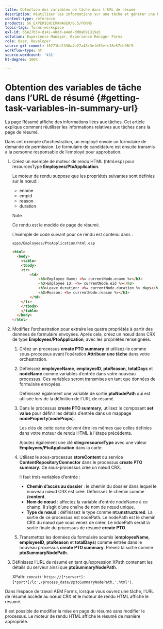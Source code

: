 ```yaml
---
title: Obtention des variables de tâche dans l’URL de résumé
description: Réutiliser les informations sur une tâche et générer une URL de résumé pour résumer ou décrire une tâche.
content-type: reference
products: SG_EXPERIENCEMANAGER/6.5/FORMS
topic-tags: forms-workspace
exl-id: b5e27b54-d141-48dd-a4ed-dd0a691319a5
solution: Experience Manager, Experience Manager Forms
role: User, Developer
source-git-commit: f6771bd1338a4e27a48c3efd39efe18e57cb98f9
workflow-type: ht
source-wordcount: '431'
ht-degree: 100%

---
```


# Obtention des variables de tâche dans l’URL de résumé {#getting-task-variables-in-summary-url}

La page Résumé affiche des informations liées aux tâches. Cet article explique comment réutiliser les informations relatives aux tâches dans la page de résumé.

Dans cet exemple d’orchestration, un employé envoie un formulaire de demande de permission. Le formulaire de candidature est ensuite transmis à la personne responsable de l’employé pour approbation.

1. Créez un exemple de moteur de rendu HTML (html.esp) pour resourcesType **Employees/PtoApplication**.

   Le moteur de rendu suppose que les propriétés suivantes sont définies sur le nœud :

   * ename
   * empid
   * reason
   * duration

   >[!NOTE]
   >
   >Ce rendu est le modèle de page de résumé.

   L’exemple de code suivant pour ce rendu est contenu dans :

   `apps/Employees/PtoApplication/html.esp`

   ```html
   <html>
     <body>
       <table>
       <tbody>
       <tr>
           <td>
               <h3>Employee Name: <%= currentNode.ename %></h3>
               <h3>Employee ID: <%= currentNode.eid %></h3>
               <h3>Leave duration: <%= currentNode.duration %> days</h3>
               <h3>Reason: <%= currentNode.reason %></h3>
           </td>
       </tr>
       </tbody>
       </table>
     </body>
   </html>
   ```

1. Modifiez l’orchestration pour extraire les quatre propriétés à partir des données de formulaire envoyées. Après cela, créez un nœud dans CRX de type **Employees/PtoApplication**, avec les propriétés renseignées.

   1. Créez un processus **create PTO summary** et utilisez-le comme sous-processus avant l’opération **Attribuer une tâche** dans votre orchestration.
   1. Définissez **employeeName**, **employeeID**, **ptoReason**, **totalDays** et **nodeName** comme variables d’entrée dans votre nouveau processus. Ces variables seront transmises en tant que données de formulaire envoyées.

      Définissez également une variable de sortie **ptoNodePath** qui est utilisée lors de la définition de l’URL de résumé.

   1. Dans le processus **create PTO summary**, utilisez le composant **set value** pour définir les détails d’entrée dans un mappage **nodeProperty**(**nodeProps**).

      Les clés de cette carte doivent être les mêmes que celles définies dans votre moteur de rendu HTML à l&#39;étape précédente.

      Ajoutez également une clé **sling:resourceType** avec une valeur **Employees/PtoApplication** dans la carte.

   1. Utilisez le sous-processus **storeContent** du service **ContentRepositoryConnector** dans le processus **create PTO summary**. Ce sous-processus crée un nœud CRX.

      Il faut trois variables d&#39;entrée :

      * **Chemin d’accès au dossier** : le chemin du dossier dans lequel le nouveau nœud CRX est créé. Définissez le chemin comme **/content**.
      * **Nom de nœud** : affectez la variable d’entrée nodeName à ce champ. Il s’agit d’une chaîne de nom de nœud unique.
      * **Type de nœud :** définissez le type comme **nt:unstructured**. La sortie de ce processus est nodePath. Le nodePath est le chemin CRX du nœud que vous venez de créer. Le ndoePath serait la sortie finale du processus de résumé **create PTO**.

   1. Transmettez les données du formulaire soumis (**employeeName**, **employeeID**, **ptoReason** et **totalDays**) comme entrée dans le nouveau processus **create PTO summary**. Prenez la sortie comme **ptoSummaryNodePath**.

1. Définissez l’URL de résumé en tant qu’expression XPath contenant les détails du serveur ainsi que **ptoSummaryNodePath**.

   XPath: `concat('https://[*server*]:[*port*]/lc',/process_data/@ptoSummaryNodePath,'.html')`.

Dans l’espace de travail AEM Forms, lorsque vous ouvrez une tâche, l’URL de résumé accède au nœud CRX et le moteur de rendu HTML affiche le résumé.

Il est possible de modifier la mise en page du résumé sans modifier le processus. Le moteur de rendu HTML affiche le résumé de manière appropriée.
